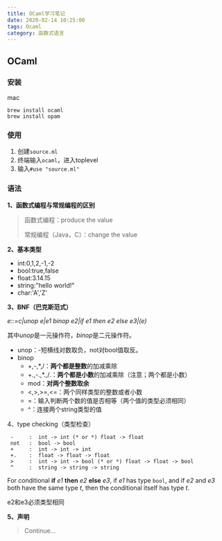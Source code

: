 ```yaml
---
title: OCaml学习笔记
date: 2020-02-14 10:25:00 
tags: Ocaml
category: 函数式语言
---
```


## OCaml

### 安装

mac

```shell
brew install ocaml
brew install opam
```



### 使用

1.  创建`source.ml`
2. 终端输入`ocaml`，进入toplevel
3. 输入`#use "source.ml"`



### 语法

**1、函数式编程与常规编程的区别**

> 函数式编程：produce the value
>
> 常规编程（Java，C）：change the value



**2、基本类型**

- int:0,1,2,-1,-2
- bool:true,false
- float:3.14.15
- string:"hello world!"
- char:'A','Z'



**3、BNF（巴克斯范式）**

*e::=c|unop e|e1 binop e2|if e1 then e2 else e3|(e)*

其中*unop*是一元操作符，*binop*是二元操作符。

- unop：-短横线对数取负，not对bool值取反。
- binop
  - +,-,*,/：**两个都是整数**的加减乘除
  - +.,-.,*.,/.：**两个都是小数**的加减乘除（注意；两个都是小数）
  - mod：**对两个整数取余**
  - <,>,>=,<=：两个同样类型的整数或者小数
  - =：输入判断两个数的值是否相等（两个值的类型必须相同）
  - ^：连接两个string类型的值



4、type checking（类型检查）

```
 -     :  int -> int (* or *) float -> float                  
 not   :  bool -> bool
 +     :  int -> int -> int
 +.    :  float -> float -> float
 >     :  int -> int -> bool (* or *) float -> float -> bool
 ^     :  string -> string -> string
```

For conditional **if** *e1* **then** *e2* **else** *e3*, if *e1* has type `bool`, and if *e2* and *e3* both have the same type *t*, then the conditional itself has type *t*. 

e2和e3必须类型相同



**5、声明**

> Continue...